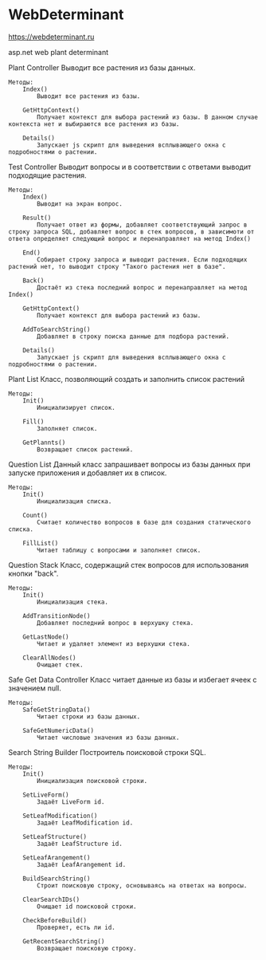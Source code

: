 # WebDeterminant

https://webdeterminant.ru

asp.net web plant determinant

Plant Controller
Выводит все растения из базы данных.

    Методы:
        Index()
            Выводит все растения из базы.

        GetHttpContext()
            Получает контекст для выбора растений из базы. В данном случае  контекста нет и выбираются все растения из базы.

        Details()
            Запускает js скрипт для выведения всплывающего окна с   подробностями о растении.


Test Controller
Выводит вопросы и в соответствии с ответами выводит подходящие растения.

    Методы:
        Index()
            Выводит на экран вопрос.

        Result()
            Получает ответ из формы, добавляет соответствующий запрос в строку запроса SQL, добавляет вопрос в стек вопросов, в зависимоти от ответа определяет следующий вопрос и перенаправляет на метод Index()

        End()
            Собирает строку запроса и выводит растения. Если подходящих растений нет, то выводит строку "Такого растения нет в базе".

        Back()
            Достаёт из стека последний вопрос и перенаправляет на метод Index()

        GetHttpContext()
            Получает контекст для выбора растений из базы.

        AddToSearchString()
            Добавляет в строку поиска данные для подбора растений.

        Details()
            Запускает js скрипт для выведения всплывающего окна с   подробностями о растении.


Plant List
Класс, позволяющий создать и заполнить список растений

    Методы:
        Init()
            Инициализирует список.

        Fill()
            Заполняет список.

        GetPlannts()
            Возвращает список растений.


Question List
Данный класс запрашивает вопросы из базы данных при запуске приложения и добавляет их в список.

    Методы:
        Init()
            Инициализация списка.

        Count()
            Считает количество вопросов в базе для создания статического списка.

        FillList()
            Читает таблицу с вопросами и заполняет список.


Question Stack
Класс, содержащий стек вопросов для использования кнопки "back".

    Методы:
        Init()
            Инициализация стека.

        AddTransitionNode()
            Добавляет последний вопрос в верхушку стека.

        GetLastNode()
            Читает и удаляет элемент из верхушки стека.

        ClearAllNodes()
            Очищает стек.


Safe Get Data Controller
Класс читает данные из базы и избегает ячеек с значением null.

    Методы:
        SafeGetStringData()
            Читает строки из базы данных.

        SafeGetNumericData()
            Читает числовые значения из базы данных.


Search String Builder
Построитель поисковой строки SQL.
    
    Методы:
        Init()
            Инициализация поисковой строки.

        SetLiveForm()
            Задаёт LiveForm id.

        SetLeafModification()
            Задаёт LeafModification id.

        SetLeafStructure()
            Задаёт LeafStructure id.

        SetLeafArangement()
            Задаёт LeafArangement id.

        BuildSearchString()
            Строит поисковую строку, основываясь на ответах на вопросы.

        ClearSearchIDs()
            Очищает id поисковой строки.

        CheckBeforeBuild()
            Проверяет, есть ли id.

        GetRecentSearchString()
            Возвращает поисковую строку.

